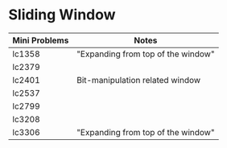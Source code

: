 # Sliding Window

| Mini Problems | Notes                              |
| ------------- | ---------------------------------- |
| lc1358        | "Expanding from top of the window" |
| lc2379        |                                    |
| lc2401        | Bit-manipulation related window    |
| lc2537        |                                    |
| lc2799        |                                    |
| lc3208        |                                    |
| lc3306        | "Expanding from top of the window" |
